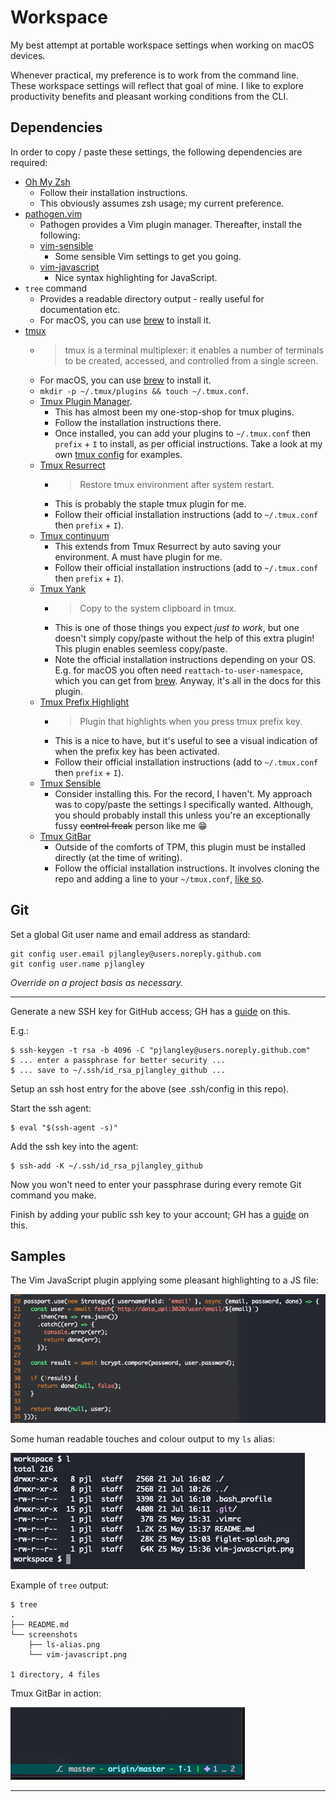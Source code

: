 # Workspace

My best attempt at portable workspace settings when working on macOS devices.

Whenever practical, my preference is to work from the command line. These workspace settings
will reflect that goal of mine. I like to explore productivity benefits and pleasant working
conditions from the CLI.

## Dependencies

In order to copy / paste these settings, the following dependencies are required:

- [Oh My Zsh](https://github.com/ohmyzsh/ohmyzsh/)
  - Follow their installation instructions.
  - This obviously assumes zsh usage; my current preference.
- [pathogen.vim](https://github.com/tpope/vim-pathogen)
  - Pathogen provides a Vim plugin manager. Thereafter, install the following:
  - [vim-sensible](https://github.com/tpope/vim-sensible)
    - Some sensible Vim settings to get you going.
  - [vim-javascript](https://github.com/pangloss/vim-javascript)
    - Nice syntax highlighting for JavaScript.
- `tree` command
  - Provides a readable directory output - really useful for documentation etc.
  - For macOS, you can use [brew](https://formulae.brew.sh/formula/tree) to install it.
- [tmux](https://github.com/tmux/tmux)
  - > tmux is a terminal multiplexer: it enables a number of terminals to be created, accessed, and controlled from a single screen.
  - For macOS, you can use [brew](https://formulae.brew.sh/formula/tmux) to install it.
  - `mkdir -p ~/.tmux/plugins && touch ~/.tmux.conf`.
  - [Tmux Plugin Manager](https://github.com/tmux-plugins/tpm).
    - This has almost been my one-stop-shop for tmux plugins.
    - Follow the installation instructions there.
    - Once installed, you can add your plugins to `~/.tmux.conf` then `prefix` + `I` to install,
      as per official instructions. Take a look at my own [tmux config](./.tmux.conf#L2-L6) for examples.
  - [Tmux Resurrect](https://github.com/tmux-plugins/tmux-resurrect)
    - > Restore tmux environment after system restart.
    - This is probably the staple tmux plugin for me.
    - Follow their official installation instructions (add to `~/.tmux.conf` then `prefix` + `I`).
  - [Tmux continuum](https://github.com/tmux-plugins/tmux-continuum)
    - This extends from Tmux Resurrect by auto saving your environment.
      A must have plugin for me.
    - Follow their official installation instructions (add to `~/.tmux.conf` then `prefix` + `I`).
  - [Tmux Yank](https://github.com/tmux-plugins/tmux-yank)
    - > Copy to the system clipboard in tmux.
    - This is one of those things you expect _just to work_, but one doesn't simply copy/paste without
    the help of this extra plugin! This plugin enables seemless copy/paste.
    - Note the official installation instructions depending on your OS. E.g. for macOS you often
      need `reattach-to-user-namespace`, which you can get from 
      [brew](https://formulae.brew.sh/formula/reattach-to-user-namespacehttps://formulae.brew.sh/formula/reattach-to-user-namespace). Anyway, it's all in the docs for this plugin.
  - [Tmux Prefix Highlight](https://github.com/tmux-plugins/tmux-prefix-highlight)
    - > Plugin that highlights when you press tmux prefix key.
    - This is a nice to have, but it's useful to see a visual indication of when the prefix key has
      been activated.
    - Follow their official installation instructions (add to `~/.tmux.conf` then `prefix` + `I`).
  - [Tmux Sensible](https://github.com/tmux-plugins/tmux-sensible)
    - Consider installing this. For the record, I haven't. My approach was to copy/paste the settings I
      specifically wanted. Although, you should probably install this unless you're an exceptionally
      fussy ~~control freak~~ person like me 😁
  - [Tmux GitBar](https://github.com/arl/tmux-gitbar)
    - Outside of the comforts of TPM, this plugin must be installed directly (at the time of writing).
    - Follow the official installation instructions. It involves cloning the repo and adding a line to
      your `~/tmux.conf`, [like so](./.tmux.conf#L10).

## Git

Set a global Git user name and email address as standard:

```
git config user.email pjlangley@users.noreply.github.com
git config user.name pjlangley
```

_Override on a project basis as necessary._

---

Generate a new SSH key for GitHub access; GH has a [guide](https://help.github.com/en/github/authenticating-to-github/generating-a-new-ssh-key-and-adding-it-to-the-ssh-agent) on this.

E.g.:

```
$ ssh-keygen -t rsa -b 4096 -C "pjlangley@users.noreply.github.com"
$ ... enter a passphrase for better security ...
$ ... save to ~/.ssh/id_rsa_pjlangley_github ...
```

Setup an ssh host entry for the above (see .ssh/config in this repo).

Start the ssh agent:

```
$ eval "$(ssh-agent -s)"
```

Add the ssh key into the agent:

```
$ ssh-add -K ~/.ssh/id_rsa_pjlangley_github
```

Now you won't need to enter your passphrase during every remote Git command you make.

Finish by adding your public ssh key to your account; GH has a [guide](https://help.github.com/en/github/authenticating-to-github/adding-a-new-ssh-key-to-your-github-account) on this.

## Samples

The Vim JavaScript plugin applying some pleasant highlighting to a JS file:

![vim-javascript](./screenshots/vim-javascript.png)

Some human readable touches and colour output to my `ls` alias:

![ls alias](./screenshots/ls-alias.png)

Example of `tree` output:

```
$ tree
.
├── README.md
└── screenshots
    ├── ls-alias.png
    └── vim-javascript.png

1 directory, 4 files
```

Tmux GitBar in action:

![tmux-gitbar](./screenshots/tmux-gitbar.png)

---
